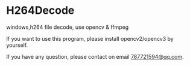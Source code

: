 # H264Decode
windows,h264 file decode, use opencv &amp; ffmpeg

If you want to use this program, please install opencv2/opencv3 by yourself.

If you have any question, please contact on email 787721594@qq.com.
